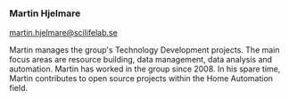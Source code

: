 ### Martin Hjelmare
martin.hjelmare@scilifelab.se

Martin manages the group's Technology Development projects. The main focus areas are resource building, data management, data analysis and automation. Martin has worked in the group since 2008. In his spare time, Martin contributes to open source projects within the Home Automation field.
